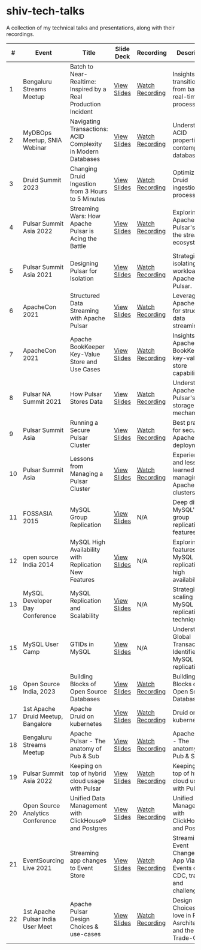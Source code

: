 # shiv-tech-talks

A collection of my technical talks and presentations, along with their recordings.

| #   | Event                                                                 | Title                                                                 | Slide Deck                                                                 | Recording                                                                 | Description                                                                                   |
|-----|----------------------------------------------------------------------|-----------------------------------------------------------------------|---------------------------------------------------------------------------|--------------------------------------------------------------------------|-----------------------------------------------------------------------------------------------|
| 1   | Bengaluru Streams Meetup                                                         | Batch to Near-Realtime: Inspired by a Real Production Incident        | [View Slides](https://github.com/shiv4289/shiv-tech-talks/blob/main/Batch_to_Near_realtime.pdf) | [Watch Recording](https://www.youtube.com/playlist?list=PLA7KYGkuAD071myyg4X5ShsDHsOaIpHOq) | Insights into transitioning from batch to real-time processing.                                |
| 2   | MyDBOps Meetup, SNIA Webinar                                                        | Navigating Transactions: ACID Complexity in Modern Databases          | [View Slides](https://www.slideshare.net/shiv4289/navigating-transactions-acid-complexity-in-modern-databases) | [Watch Recording](https://www.youtube.com/playlist?list=PLA7KYGkuAD071myyg4X5ShsDHsOaIpHOq) | Understanding ACID properties in contemporary databases.                                       |
| 3   | Druid Summit 2023                                                    | Changing Druid Ingestion from 3 Hours to 5 Minutes                    | [View Slides](https://www.slideshare.net/shiv4289/druid-summit-2023-changing-druid-ingestion-from-3-hours-to-5-minutes) | [Watch Recording](https://www.youtube.com/playlist?list=PLA7KYGkuAD071myyg4X5ShsDHsOaIpHOq) | Optimizing Druid ingestion processes.                                                         |
| 4   | Pulsar Summit Asia 2022                                              | Streaming Wars: How Apache Pulsar is Acing the Battle                 | [View Slides](https://www.slideshare.net/shiv4289/pulsar-summit-asia-2022-streaming-wars-and-how-apache-pulsar-is-acing-the-battle) | [Watch Recording](https://www.youtube.com/playlist?list=PLA7KYGkuAD071myyg4X5ShsDHsOaIpHOq) | Exploring Apache Pulsar's role in the streaming ecosystem.                                     |
| 5   | Pulsar Summit Asia 2021                                              | Designing Pulsar for Isolation                                        | [View Slides](https://www.slideshare.net/shiv4289/pulsar-summit-asia-2021-designing-pulsar-for-isolation) | [Watch Recording](https://www.youtube.com/playlist?list=PLA7KYGkuAD071myyg4X5ShsDHsOaIpHOq) | Strategies for isolating workloads in Apache Pulsar.                                           |
| 6   | ApacheCon 2021                                                       | Structured Data Streaming with Apache Pulsar                          | [View Slides](https://www.slideshare.net/shiv4289/apache-con-2021-structured-data-streaming) | [Watch Recording](https://www.youtube.com/playlist?list=PLA7KYGkuAD071myyg4X5ShsDHsOaIpHOq) | Leveraging Apache Pulsar for structured data streaming.                                        |
| 7   | ApacheCon 2021                                                       | Apache BookKeeper Key-Value Store and Use Cases                       | [View Slides](https://www.slideshare.net/shiv4289/apache-con-2021-apache-bookkeeper-key-value-store-and-use-cases) | [Watch Recording](https://www.youtube.com/playlist?list=PLA7KYGkuAD071myyg4X5ShsDHsOaIpHOq) | Insights into Apache BookKeeper's key-value store capabilities.                                |
| 8   | Pulsar NA Summit 2021                                                        | How Pulsar Stores Data                                                | [View Slides](https://www.slideshare.net/shiv4289/how-pulsar-stores-data-at-pulsarnasummit2021pptx-1) | [Watch Recording](https://www.youtube.com/playlist?list=PLA7KYGkuAD071myyg4X5ShsDHsOaIpHOq) | Understanding Apache Pulsar's data storage mechanisms.                                         |
| 9   | Pulsar Summit Asia                                                   | Running a Secure Pulsar Cluster                                       | [View Slides](https://www.slideshare.net/shiv4289/pulsar-summit-asia-running-a-secure-pulsar-cluster) | [Watch Recording](https://www.youtube.com/playlist?list=PLA7KYGkuAD071myyg4X5ShsDHsOaIpHOq) | Best practices for securing Apache Pulsar deployments.                                         |
| 10  | Pulsar Summit Asia                                                   | Lessons from Managing a Pulsar Cluster                                | [View Slides](https://www.slideshare.net/shiv4289/lessons-from-managing-a-pulsar-cluster) | [Watch Recording](https://www.youtube.com/playlist?list=PLA7KYGkuAD071myyg4X5ShsDHsOaIpHOq) | Experiences and lessons learned from managing Apache Pulsar clusters.                          |
| 11  | FOSSASIA 2015                                                        | MySQL Group Replication                                               | [View Slides](https://www.slideshare.net/shiv4289/fossasia-2015-mysql-group-replication) | N/A | Deep dive into MySQL's group replication features.                                             |
| 12  | open source India 2014                                                        | MySQL High Availability with Replication New Features                 | [View Slides](https://www.slideshare.net/shiv4289/mysql-high-availability-with-replication-new-features) | N/A | Exploring new features in MySQL replication for high availability.                             |
| 13  | MySQL Developer Day Conference                                                       | MySQL Replication and Scalability                                     | [View Slides](https://www.slideshare.net/slideshow/my-sql-replicationscalability/33456748) | N/A | Strategies for scaling MySQL using replication techniques.                                     |                                          |
| 15  | MySQL User Camp                                                       | GTIDs in MySQL                                                        | [View Slides](https://www.slideshare.net/shiv4289/mysql-user-camp-gtids) | N/A | Understanding Global Transaction Identifiers in MySQL replication.                             |
| 16  | Open Source India, 2023                                                      | Building Blocks of Open Source Databases                                                     | [View Slides](https://github.com/shiv4289/shiv-tech-talks/blob/main/osi-building-block-Open-Source_DBs.pptx) | [Watch Recording](https://www.youtube.com/watch?v=C-kCvNUxMUk&list=PLA7KYGkuAD071myyg4X5ShsDHsOaIpHOq&index=6) | Building Blocks of Open Source Databases                             |
| 17  | 1st Apache Druid Meetup, Bangalore                                                    | Apache Druid on kubernetes                                                  | [View Slides](https://github.com/shiv4289/shiv-tech-talks/blob/main/1%20Druid%20on%20Kubernetes%20by%20Shivji%20Kumar%20Jha%20and%20Dinesh%20Pundkar%2C%20Nutanix.pptx) | [Watch Recording](https://www.youtube.com/watch?v=r-w9EwDbpaw&list=PLA7KYGkuAD071myyg4X5ShsDHsOaIpHOq&index=7) | Druid on kubernetes   .                             |
| 18  | Bengaluru Streams Meetup                                                       | Apache Pulsar - The anatomy of Pub & Sub                                            | [View Slides](https://github.com/shiv4289/shiv-tech-talks/blob/main/Anatomy-Of_Pub_Sub.pptx) | [Watch Recording](https://www.youtube.com/watch?v=DrTRvZ1w6Cw&list=PLA7KYGkuAD071myyg4X5ShsDHsOaIpHOq&index=9) | Apache Pulsar - The anatomy of Pub & Sub  |
| 19  | Pulsar Summit Asia 2022                                              |     Keeping on top of hybrid cloud usage with Pulsar                                         | [View Slides](https://github.com/shiv4289/shiv-tech-talks/blob/main/Pulsar-Summit-Keeping%20on%20top%20of%20Hybrid-Cloud%20usage%20with%20Apache%20Pulsar.pdf) | [Watch Recording](https://www.youtube.com/watch?v=txidgG7xcYE&list=PLA7KYGkuAD071myyg4X5ShsDHsOaIpHOq&index=11&pp=gAQBiAQB) | Keeping on top of hybrid cloud usage with Pulsar   |
| 20  | Open Source Analytics Conference                                               | Unified Data Management with ClickHouse® and Postgres                                          | [View Slides](https://github.com/shiv4289/shiv-tech-talks/blob/main/OSACON_Talk_Final_Slides.pdf) | [Watch Recording](https://www.youtube.com/watch?v=2EvS9-8zvNg&list=PLA7KYGkuAD071myyg4X5ShsDHsOaIpHOq&index=21&t=4s&pp=gAQBiAQB) | Unified Data Management with ClickHouse® and Postgres  | 
| 21  | EventSourcing Live 2021                                               | Streaming app changes to Event Store                                          | [View Slides](https://github.com/shiv4289/shiv-tech-talks/blob/main/EventSourcing-LIve-2021-Streaming-App-Changes.pdf) | [Watch Recording](https://www.youtube.com/watch?v=d5UcYBDOYuc&list=PLA7KYGkuAD071myyg4X5ShsDHsOaIpHOq&index=13) | Streaming Event Changes to App Via Events or CDC, tradeoff and challenges  | 
| 22  | 1st Apache Pulsar India User Meet                                               | Apache Pulsar Design Choices & use-cases                                          | [View Slides](https://github.com/shiv4289/shiv-tech-talks/blob/main/2.%20Pulsar_%20what%20we%20love%20and%20design%20patterns.pptx) | [Watch Recording](https://www.youtube.com/watch?v=AImznN3X9Os&list=PLA7KYGkuAD071myyg4X5ShsDHsOaIpHOq&index=10) | Design Choices to love in Pulsar Asrchitecture and the Trade-Offs  | 
